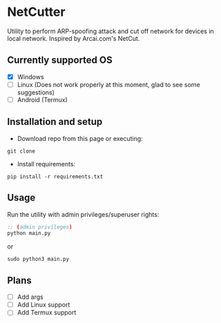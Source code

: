 # NetCutter

Utility to perform ARP-spoofing attack and cut off network for devices in local network. Inspired by Arcai.com's NetCut.

## Currently supported OS
- [X] Windows
- [ ] Linux (Does not work properly at this moment, glad to see some suggestions)
- [ ] Android (Termux)

## Installation and setup

- Download repo from this page or executing:
```shell
git clone 
```
- Install requirements:
```shell
pip install -r requirements.txt
```

## Usage
Run the utility with admin privileges/superuser rights:
```bat
:: (admin privileges)
python main.py
```
or
```shell
sudo python3 main.py
```

## Plans
- [ ] Add args
- [ ] Add Linux support
- [ ] Add Termux support